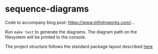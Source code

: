 # sequence-diagrams

Code to accompany blog post: https://www.infinityworks.com/...

Run `make test` to generate the diagrams. The diagram path on the filesystem will be printed to the console.

The project structure follows the standard package layout described [here](https://medium.com/@benbjohnson/standard-package-layout-7cdbc8391fc1)
